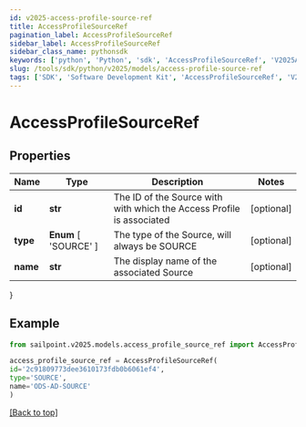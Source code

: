```yaml
---
id: v2025-access-profile-source-ref
title: AccessProfileSourceRef
pagination_label: AccessProfileSourceRef
sidebar_label: AccessProfileSourceRef
sidebar_class_name: pythonsdk
keywords: ['python', 'Python', 'sdk', 'AccessProfileSourceRef', 'V2025AccessProfileSourceRef'] 
slug: /tools/sdk/python/v2025/models/access-profile-source-ref
tags: ['SDK', 'Software Development Kit', 'AccessProfileSourceRef', 'V2025AccessProfileSourceRef']
---
```


# AccessProfileSourceRef


## Properties

Name | Type | Description | Notes
------------ | ------------- | ------------- | -------------
**id** | **str** | The ID of the Source with with which the Access Profile is associated | [optional] 
**type** |  **Enum** [  'SOURCE' ] | The type of the Source, will always be SOURCE | [optional] 
**name** | **str** | The display name of the associated Source | [optional] 
}

## Example

```python
from sailpoint.v2025.models.access_profile_source_ref import AccessProfileSourceRef

access_profile_source_ref = AccessProfileSourceRef(
id='2c91809773dee3610173fdb0b6061ef4',
type='SOURCE',
name='ODS-AD-SOURCE'
)

```
[[Back to top]](#) 


